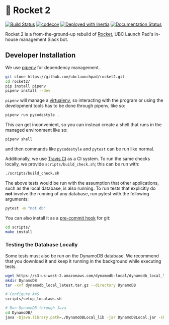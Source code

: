 # 🚀 Rocket 2

[![Build Status](https://travis-ci.org/ubclaunchpad/rocket2.svg?branch=master)](https://travis-ci.org/ubclaunchpad/rocket2)
[![codecov](https://codecov.io/gh/ubclaunchpad/rocket2/branch/master/graph/badge.svg)](https://codecov.io/gh/ubclaunchpad/rocket2)
[![Deployed with Inertia](https://img.shields.io/badge/deploying%20with-inertia-blue.svg)](https://github.com/ubclaunchpad/inertia)
[![Documentation Status](https://readthedocs.org/projects/rocket20/badge/?version=latest)](https://rocket20.readthedocs.io/en/latest/?badge=latest)

Rocket 2 is a from-the-ground-up rebuild of [Rocket](https://github.com/ubclaunchpad/rocket),
UBC Launch Pad's in-house management Slack bot.

## Developer Installation

We use [pipenv](https://pipenv.readthedocs.io/en/latest/) for dependency management.

```bash
git clone https://github.com/ubclaunchpad/rocket2.git
cd rocket2/
pip install pipenv
pipenv install --dev
```

`pipenv` will manage a [virtualenv](https://virtualenv.pypa.io/en/stable/),
so interacting with the program or using the development tools has to be done
through pipenv, like so:

```bash
pipenv run pycodestyle .
```

This can get inconvenient, so you can instead create a shell that runs in the managed
environment like so:

```bash
pipenv shell
```

and then commands like `pycodestyle` and `pytest` can be run like normal.

Additionally, we use [Travis CI](https://travis-ci.org/ubclaunchpad/rocket2) as
a CI system. To run the same checks locally, we provide `scripts/build_check.sh`;
this can be run with:

```bash
./scripts/build_check.sh
```

The above tests would be run with the assumption that other applications, such
as the local database, is also running. To run tests that explicitly do **not**
involve the running of any database, run pytest with the following arguments:

```bash
pytest -m "not db"
```

You can also install it as a
[pre-commit hook](https://git-scm.com/book/en/v2/Customizing-Git-Git-Hooks) for git:

```bash
cd scripts/
make install
```

### Testing the Database Locally

Some tests must also be run on the DynamoDB database. We recommend that you
download it and keep it running in the background while executing tests.

```bash
wget https://s3-us-west-2.amazonaws.com/dynamodb-local/dynamodb_local_latest.tar.gz
mkdir DynamoDB
tar -xvf dynamodb_local_latest.tar.gz --directory DynamoDB

# Configure AWS
scripts/setup_localaws.sh

# Run DynamoDB through Java
cd DynamoDB/
java -Djava.library.path=./DynamoDBLocal_lib -jar DynamoDBLocal.jar -sharedDb
```
